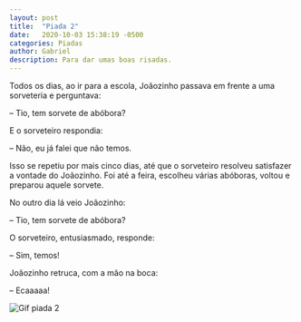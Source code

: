 ```yaml
---
layout: post
title:  "Piada 2"
date:   2020-10-03 15:38:19 -0500
categories: Piadas
author: Gabriel
description: Para dar umas boas risadas.
---
```


Todos os dias, ao ir para a escola, Joãozinho passava em frente a uma sorveteria e perguntava:

– Tio, tem sorvete de abóbora?

E o sorveteiro respondia:

– Não, eu já falei que não temos.

Isso se repetiu por mais cinco dias, até que o sorveteiro resolveu satisfazer a vontade do Joãozinho. Foi até a feira, escolheu várias abóboras, voltou e preparou aquele sorvete.

No outro dia lá veio Joãozinho:

– Tio, tem sorvete de abóbora?

O sorveteiro, entusiasmado, responde:

– Sim, temos!

Joãozinho retruca, com a mão na boca:

– Ecaaaaa!

![Gif piada 2](https://media1.tenor.com/images/d9896297905b78522372dd5d079294a5/tenor.gif?itemid=4850403)
